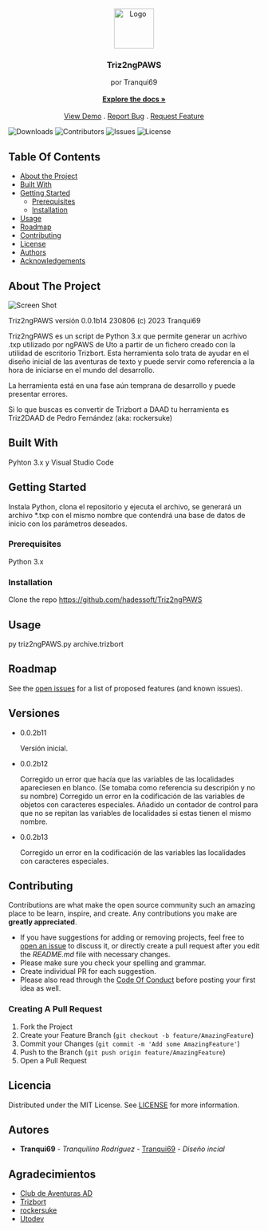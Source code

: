 <br/>
<p align="center">
  <a href="https://github.com/hadessoft/Triz2ngPAWS">
    <img src="images/logo.png" alt="Logo" width="80" height="80">
  </a>

  <h3 align="center">Triz2ngPAWS</h3>

  <p align="center">
    por Tranqui69
    <br/>
    <br/>
    <a href="https://github.com/hadessoft/Triz2ngPAWS"><strong>Explore the docs »</strong></a>
    <br/>
    <br/>
    <a href="https://github.com/hadessoft/Triz2ngPAWS">View Demo</a>
    .
    <a href="https://github.com/hadessoft/Triz2ngPAWS/issues">Report Bug</a>
    .
    <a href="https://github.com/hadessoft/Triz2ngPAWS/issues">Request Feature</a>
  </p>
</p>

![Downloads](https://img.shields.io/github/downloads/hadessoft/Triz2ngPAWS/total) ![Contributors](https://img.shields.io/github/contributors/hadessoft/Triz2ngPAWS?color=dark-green) ![Issues](https://img.shields.io/github/issues/hadessoft/Triz2ngPAWS) ![License](https://img.shields.io/github/license/hadessoft/Triz2ngPAWS) 

## Table Of Contents

* [About the Project](#about-the-project)
* [Built With](#built-with)
* [Getting Started](#getting-started)
  * [Prerequisites](#prerequisites)
  * [Installation](#installation)
* [Usage](#usage)
* [Roadmap](#roadmap)
* [Contributing](#contributing)
* [License](#license)
* [Authors](#authors)
* [Acknowledgements](#acknowledgements)

## About The Project

![Screen Shot](images/screenshot.png)

Triz2ngPAWS versión 0.0.1b14 230806 (c) 2023 Tranqui69

Triz2ngPAWS es un script de Python 3.x que permite generar un acrhivo .txp utilizado por ngPAWS de Uto a partir de un fichero creado con la utilidad de escritorio Trizbort. Esta herramienta solo trata de ayudar en el diseño inicial de las aventuras de texto y puede servir como referencia a la hora de iniciarse en el mundo del desarrollo.

La herramienta está en una fase aún temprana de desarrollo y puede presentar errores.

Si lo que buscas es convertir de Trizbort a DAAD tu herramienta es Triz2DAAD de Pedro Fernández (aka: rockersuke)

## Built With

Pyhton 3.x y Visual Studio Code

## Getting Started

Instala Python, clona el repositorio y ejecuta el archivo, se generará un archivo *.txp con el mismo nombre que contendrá una base de datos de inicio con los parámetros deseados.

### Prerequisites

Python 3.x

### Installation

Clone the repo
https://github.com/hadessoft/Triz2ngPAWS

## Usage

py triz2ngPAWS.py archive.trizbort

## Roadmap

See the [open issues](https://github.com/hadessoft/Triz2ngPAWS/issues) for a list of proposed features (and known issues).

## Versiones

- 0.0.2b11

    Versión inicial.

- 0.0.2b12
    
    Corregido un error que hacía que las variables de las localidades apareciesen en blanco. (Se tomaba como referencia su descripión y no su nombre)
    Corregido un error en la codificación de las variables de objetos con caracteres especiales.
    Añadido un contador de control para que no se repitan las variables de localidades si estas tienen el mismo nombre.

- 0.0.2b13    

    Corregido un error en la codificación de las variables las localidades con caracteres especiales.

## Contributing

Contributions are what make the open source community such an amazing place to be learn, inspire, and create. Any contributions you make are **greatly appreciated**.
* If you have suggestions for adding or removing projects, feel free to [open an issue](https://github.com/hadessoft/Triz2ngPAWS/issues/new) to discuss it, or directly create a pull request after you edit the *README.md* file with necessary changes.
* Please make sure you check your spelling and grammar.
* Create individual PR for each suggestion.
* Please also read through the [Code Of Conduct](https://github.com/hadessoft/Triz2ngPAWS/blob/main/CODE_OF_CONDUCT.md) before posting your first idea as well.

### Creating A Pull Request

1. Fork the Project
2. Create your Feature Branch (`git checkout -b feature/AmazingFeature`)
3. Commit your Changes (`git commit -m 'Add some AmazingFeature'`)
4. Push to the Branch (`git push origin feature/AmazingFeature`)
5. Open a Pull Request

## Licencia

Distributed under the MIT License. See [LICENSE](https://github.com/hadessoft/Triz2ngPAWS/blob/main/LICENSE.md) for more information.

## Autores

* **Tranqui69** - *Tranquilino Rodríguez* - [Tranqui69](https://twitter.com/tranqui69) - *Diseño incial*

## Agradecimientos

* [Club de Aventuras AD](https://caad.club/)
* [Trizbort](https://www.trizbort.com/)
* [rockersuke](https://github.com/rockersuke/)
* [Utodev](https://github.com/Utodev/ngPAWS/)

